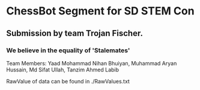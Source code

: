 # ChessBot Segment for SD STEM Con

## Submission by team Trojan Fischer.

### We believe in the equality of 'Stalemates'

Team Members: Yaad Mohammad Nihan Bhuiyan, Muhammad Aryan Hussain, Md Sifat Ullah, Tanzim Ahmed Labib 

RawValue of data can be found in ./RawValues.txt